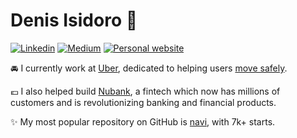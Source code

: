 # Denis Isidoro :wave:

[![Linkedin](https://img.shields.io/badge/-Linkedin-6633cc?style=flat-square&logo=Linkedin&logoColor=white&link=https://www.linkedin.com/in/dnsisidoro/)](https://www.linkedin.com/in/dnsisidoro/) 
[![Medium](https://img.shields.io/badge/-Medium-6633cc?style=flat-square&logo=Medium&logoColor=white&link=https://medium.com/@den.isidoro/)](https://medium.com/@den.isidoro/) 
[![Personal website](https://img.shields.io/badge/-Website-6633cc?style=flat-square&logo=AddThis&logoColor=white&link=https://denisidoro.github.io/)](https://denisidoro.github.io) 

:oncoming_automobile:	I currently work at [Uber](https://github.com/uber), dedicated to helping users [move safely](https://www.uber.com/br/en/ride/safety).

:euro: I also helped build [Nubank](https://github.com/nubank), a fintech which now has millions of customers and is revolutionizing banking and financial products.

:sparkles: My most popular repository on GitHub is [navi](https://github.com/denisidoro/navi), with 7k+ starts.
